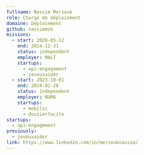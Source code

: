 ```yaml
---
fullname: Nassim Merzouk
role: Chargé de déploiement
domaine: Déploiement
github: nassimmzk
missions:
  - start: 2020-05-12
    end: 2024-12-31
    status: independent
    employer: MALT
    startups:
      - api-engagement
      - jeveuxaider
  - start: 2023-10-01
    end: 2024-02-28
    status: independent
    employer: NUMA
    startups:
      - mobilic
      - dossierfacile
startups:
  - api-engagement
previously:
  - jeveuxaider
link: https://www.linkedin.com/in/merzouknassim/
---
```


